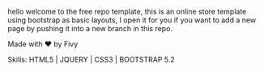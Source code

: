 hello welcome to the free repo template, this is an online store template using bootstrap as basic layouts, I open it for you if you want to add a new page by pushing it into a new branch in this repo.

Made with ❤ by Fivy

Skills: HTML5 | JQUERY | CSS3 | BOOTSTRAP 5.2
